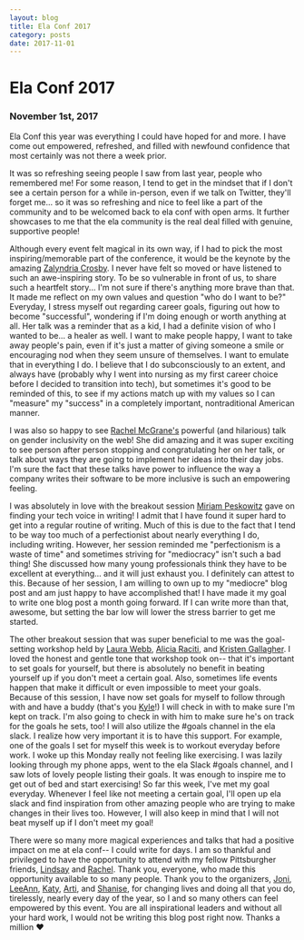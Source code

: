 ```yaml
---
layout: blog
title: Ela Conf 2017
category: posts
date: 2017-11-01
---
```


# Ela Conf 2017
### November 1st, 2017

Ela Conf this year was everything I could have hoped for and more. I have come out empowered, refreshed, and filled with newfound confidence that most certainly was not there a week prior.


It was so refreshing seeing people I saw from last year, people who remembered me! For some reason, I tend to get in the mindset that if I don't see a certain person for a while in-person, even if we talk on Twitter, they'll forget me... so it was so refreshing and nice to feel like a part of the community and to be welcomed back to ela conf with open arms. It further showcases to me that the ela community is the real deal filled with genuine, supportive people!


Although every event felt magical in its own way, if I had to pick the most inspiring/memorable part of the conference, it would be the keynote by the amazing <a href="https://twitter.com/zalyndria">Zalyndria Crosby</a>. I never have felt so moved or have listened to such an awe-inspiring story. To be so vulnerable in front of us, to share such a heartfelt story... I'm not sure if there's anything more brave than that. It made me reflect on my own values and question "who do I want to be?" Everyday, I stress myself out regarding career goals, figuring out how to become "successful", wondering if I'm doing enough or worth anything at all. Her talk was a reminder that as a kid, I had a definite vision of who I wanted to be... a healer as well. I want to make people happy, I want to take away people's pain, even if it's just a matter of giving someone a smile or encouraging nod when they seem unsure of themselves. I want to emulate that in everything I do. I believe that I do subconsciously to an extent, and always have (probably why I went into nursing as my first career choice before I decided to transition into tech), but sometimes it's good to be reminded of this, to see if my actions match up with my values so I can "measure" my "success" in a completely important, nontraditional American manner.

I was also so happy to see <a href="https://twitter.com/rachel_mcgrane">Rachel McGrane's</a> powerful (and hilarious) talk on gender inclusivity on the web! She did amazing and it was super exciting to see person after person stopping and congratulating her on her talk, or talk about ways they are going to implement her ideas into their day jobs. I'm sure the fact that these talks have power to influence the way a company writes their software to be more inclusive is such an empowering feeling.

I was absolutely in love with the breakout session <a href="https://twitter.com/miriampeskowitz">Miriam Peskowitz</a> gave on finding your tech voice in writing! I admit that I have found it super hard to get into a regular routine of writing. Much of this is due to the fact that I tend to be way too much of a perfectionist about nearly everything I do, including writing. However, her session reminded me "perfectionism is a waste of time" and sometimes striving for "mediocracy" isn't such a bad thing! She discussed how many young professionals think they have to be excellent at everything... and it will just exhaust you. I definitely can attest to this. Because of her session, I am willing to own up to my "mediocre" blog post and am just happy to have accomplished that! I have made it my goal to write one blog post a month going forward. If I can write more than that, awesome, but setting the bar low will lower the stress barrier to get me started.

The other breakout session that was super beneficial to me was the goal-setting workshop held by <a href="https://twitter.com/LRW3bb">Laura Webb</a>, <a href="https://twitter.com/acr523">Alicia Raciti</a>, and <a href="https://twitter.com/PhiLOVEdelphia">Kristen Gallagher</a>. I loved the honest and gentle tone that workshop took on-- that it's important to set goals for yourself, but there is absolutely no benefit in beating yourself up if you don't meet a certain goal. Also, sometimes life events happen that make it difficult or even impossible to meet your goals. Because of this session, I have now set goals for myself to follow through with and have a buddy (that's you <a href="https://twitter.com/kylePGH">Kyle</a>!) I will check in with to make sure I'm kept on track. I'm also going to check in with him  to make sure he's on track for the goals he sets, too! I will also utilize the #goals channel in the ela slack. I realize how very important it is to have this support. For example, one of the goals I set for myself this week is to workout everyday before work. I woke up this Monday really not feeling like exercising. I was lazily looking through my phone apps, went to the ela Slack #goals channel, and I saw lots of lovely people listing their goals. It was enough to inspire me to get out of bed and start exercising! So far this week, I've met my goal everyday. Whenever I feel like not meeting a certain goal, I'll open up ela slack and find inspiration from other amazing people who are trying to make changes in their lives too. However, I will also keep in mind that I will not beat myself up if I don't meet my goal!

There were so many more magical experiences and talks that had a positive impact on me at ela conf-- I could write for days. I am so thankful and privileged to have the opportunity to attend with my fellow Pittsburgher friends, <a href="https://twitter.com/silverlindsay1">Lindsay</a> and <a href="https://twitter.com/rachel_mcgrane">Rachel</a>. Thank you, everyone, who made this opportunity available to so many people. Thank you to the organizers, <a href="https://twitter.com/JoniTrythall">Joni</a>, <a href="https://twitter.com/_leekinney">LeeAnn</a>, <a href="https://twitter.com/katydecorah">Katy</a>, <a href="https://twitter.com/ajpeddakotla">Arti</a>, and <a href="https://twitter.com/shanisebarona">Shanise</a>, for changing lives and doing all that you do, tirelessly, nearly every day of the year, so I and so many others can feel empowered by this event. You are all inspirational leaders and without all your hard work, I would not be writing this blog post right now. Thanks a million ❤️
